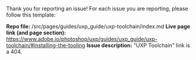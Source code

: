 <!--- STOP! Before you open an issue please search this repository's issues to see if it has already been reported. This helps reduce duplicate issues from being created. -->
<!--- SECURITY DISCLOSURE: If this is a security disclosure please follow the guidelines in CONTRIBUTING.md. This helps keep folks from accidentally releasing vulnerabilities before the maintainers get a chance to fix the issue. -->

Thank you for reporting an issue! For each issue you are reporting, please follow this template:

**Repo file:** /src/pages/guides/uxp_guide/uxp-toolchain/index.md
**Live page link (and page section):** https://www.adobe.io/photoshop/uxp/guides/uxp_guide/uxp-toolchain/#installing-the-tooling
**Issue description:** "UXP Toolchain" link is a 404.